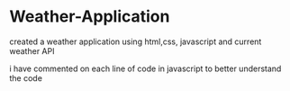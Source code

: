 # Weather-Application


created a weather application using html,css, javascript  and  current weather API  

i have commented on each line of code in javascript to better understand the code

